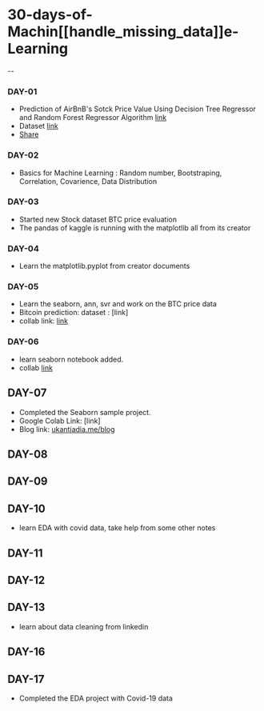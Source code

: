 # 30-days-of-Machin[[handle_missing_data]]e-Learning
--

### DAY-01
- Prediction of AirBnB's Sotck Price Value Using Decision Tree Regressor and Random Forest Regressor Algorithm  [link](https://colab.research.google.com/drive/1H7R6rfayjGNeHis7yokAUJKoonRuTqFa?usp=sharing) 
- Dataset [link](https://www.kaggle.com/datasets/whenamancodes/airbnb-inc-stock-market-analysis)
- [Share](https://colab.research.google.com/drive/1H7R6rfayjGNeHis7yokAUJKoonRuTqFa?usp=sharing)


### DAY-02
- Basics for Machine Learning 
: Random number, Bootstraping, Correlation, Covarience, Data Distribution

### DAY-03
- Started new Stock dataset BTC price evaluation
- The pandas of kaggle is running with the matplotlib all from its creator

### DAY-04
* Learn the matplotlib.pyplot from creator documents

### DAY-05
- Learn the seaborn, ann, svr and work on the BTC price data
- Bitcoin prediction: dataset : [link]
- collab link: [link](https://colab.research.google.com/drive/1ZOIqrT8fz2ZB70r2g5FgJbRwqQnWZGgs?usp=sharing)

### DAY-06
- learn seaborn notebook added.
- collab [link](https://colab.research.google.com/drive/1FgTgQbKFSmgXk6oCVf13a_cIEFvonLRk?usp=sharing)

## DAY-07
+ Completed the Seaborn sample project.
+ Google Colab Link: [link]
+ Blog link: [ukantjadia.me/blog](ukantjadia.me/blog)

## DAY-08
## DAY-09
## DAY-10
- learn EDA with covid data, take help from some other notes
## DAY-11
## DAY-12
## DAY-13
- learn about data cleaning from linkedin

## DAY-16
## DAY-17
- Completed the EDA project with Covid-19 data

